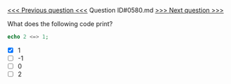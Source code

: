 [<<< Previous question <<<](0579.md)  Question ID#0580.md  [>>> Next question >>>](0581.md) 

What does the following code print?


```php
echo 2 <=> 1;
```

- [x] 1
- [ ] -1
- [ ] 0
- [ ] 2

